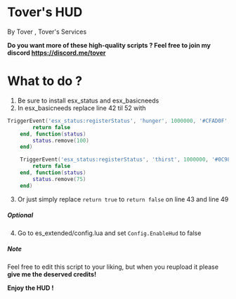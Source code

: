 # Tover's HUD
By Tover , Tover's Services

**Do you want more of these high-quality scripts ? Feel free to join my discord https://discord.me/tover**

# What to do ?
1) Be sure to install esx_status and esx_basicneeds
2) In esx_basicneeds replace line 42 til 52 with
```lua
TriggerEvent('esx_status:registerStatus', 'hunger', 1000000, '#CFAD0F', function(status)
		return false
	end, function(status)
		status.remove(100)
	end)

	TriggerEvent('esx_status:registerStatus', 'thirst', 1000000, '#0C98F1', function(status)
		return false
	end, function(status)
		status.remove(75)
	end)
```

3) Or just simply replace `return true` to `return false` on line 43 and line 49

##### Optional
4) Go to es_extended/config.lua and set `Config.EnableHud` to false

##### Note
Feel free to edit this script to your liking, but when you reupload it please **give me the deserved credits!**


**Enjoy the HUD !**

